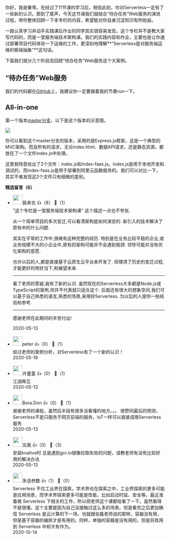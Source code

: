 你好，我是秦粤。在经过了11节课的学习后，相信此刻，你对Serverless一定有了一些新的认识。那到了尾声，今天这节课我们就结合“待办任务”Web服务的演进过程，带你整体回顾一下本专栏的内容，希望能对你自身沉淀知识有所助益。

一路认真学习并动手实践课后作业的同学其实很容易发现，这个专栏并不是教大家写代码的，而是一堂服务端技术架构课。我们的实践内容和作业，主要也是让你通过部署项目代码体验一下运维的工作，更深刻地理解**“Serverless是对服务端运维的极端抽象”**这句话。

下面我们就分几个阶段去回顾“待办任务”Web服务这个大案例。

## “待办任务”Web服务

我们的代码都在[GitHub](https://github.com/pusongyang/todolist-backend)上，我建议你一定要跟着我的节奏run一下。

## All-in-one

第一个版本[master分支](https://github.com/pusongyang/todolist-backend/tree/master)，以下是这个版本的示意图。

![](https://static001.geekbang.org/resource/image/27/2d/2780a9325c2f6622f1df2f5beb5e0d2d.png?wh=2758%2A870)

你可以看到这个master分支的版本，采用的是Express.js框架，这是一个典型的MVC架构。而且所有的请求，无论index.html、数据API请求，还是静态资源，都放在了一个文件index.js中处理。

这里我特意给出了2个文件：index.js和index-faas.js。index.js是用于本地开发和调试的，而index-faas.js是用于部署到阿里云函数服务的。我们可以对比一下，其实不难发现这2个文件只有细微的差别。
<div><strong>精选留言（6）</strong></div><ul>
<li><img src="https://static001.geekbang.org/account/avatar/00/12/64/05/6989dce6.jpg" width="30px"><span>我来也</span> 👍（8） 💬（1）<div>&quot;这个专栏是一堂服务端技术架构课&quot;
这个描述一点也不夸张.

从一个简单项目的多次变迁,可以看清架构是如何演变的.
新引入的技术解决了原有中的什么问题.

其实在平常的工作中,很难有这种完整的经历.
特别是在业务比较平稳的企业,或业务规模不大的小企业中,原有的架构可能并不会遇到瓶颈.
领导可能并没有优化架构的意愿.

也许以后的人,都是直接基于云原生云平台来开发了.
但理清了历史的变迁过程,才能更好的用好当下,和展望未来.

-----
看了老师的答疑,我有了新的认识.
虽然现在的Serverless大多都是Node.js或TypeScript的案例,但并不代表就只适合这个.
后面还有很大的想象空间,我们可以基于自己熟悉的语言,熟悉的场景,来用好Serverless.
为以后的人提供一些经验和参考.

-----
感谢老师在此期间的辛苦付出!
</div>2020-05-13</li><br/><li><img src="https://static001.geekbang.org/account/avatar/00/0f/f4/17/0bb45a21.jpg" width="30px"><span>peter</span> 👍（0） 💬（1）<div>经过老师的案例分析，对Serverless有了一个新的认识！</div>2020-05-19</li><br/><li><img src="https://static001.geekbang.org/account/avatar/00/0f/4d/fd/0aa0e39f.jpg" width="30px"><span>许童童</span> 👍（0） 💬（1）<div>江湖再见</div>2020-05-13</li><br/><li><img src="https://static001.geekbang.org/account/avatar/00/10/6c/69/d5a28079.jpg" width="30px"><span>Bora.Don</span> 👍（0） 💬（1）<div>谢谢老师的课程，虽然后半段有很多没看懂的地方。。。
很赞同最后的预测，Serverless不是只服务于网页前端的服务，IoT一样可以直接调用Serverless服务</div>2020-05-13</li><br/><li><img src="https://static001.geekbang.org/account/avatar/00/10/49/ed/d8776b9c.jpg" width="30px"><span>文蔺</span> 👍（0） 💬（3）<div>安装knative时 总是遇到gcr.io镜像拉取失败的问题，请教老师有没有比较好用的解决办法</div>2020-05-13</li><br/><li><img src="https://static001.geekbang.org/account/avatar/00/13/0c/46/dfe32cf4.jpg" width="30px"><span>多选参数</span> 👍（1） 💬（0）<div>Serverless 不仅工业界在探索，学术界也在探索之中，工业界探索的更多可能是应用场景，而学术界探索更多可能是性能，比如启动时延、安全等。最近准备做 Serverless 下相关的工作，所以把老师这个课都给看了一下。虽然看得不是很懂，这个主要是因为自己没接触过这么多的场景。但是看完之后更加确信 Serverless 是云计算的下一场，也就跟张磊老师说的那样，容器没有用，但是基于容器的编排才是有用的。同样，单独的容器是没有用的，但是将其用到 Serverless 中却大有作为。</div>2020-10-14</li><br/>
</ul>